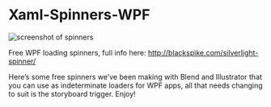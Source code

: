 Xaml-Spinners-WPF
=================

![screenshot of spinners](http://blackspike.com/site/wp-content/uploads/2009/11/spinner-hero1.jpg "Spinners")

Free WPF loading spinners, full info here: http://blackspike.com/silverlight-spinner/

Here’s some free spinners we’ve been making with Blend and Illustrator that you can use as indeterminate loaders for WPF apps, all that needs changing to suit is the storyboard trigger. Enjoy!
